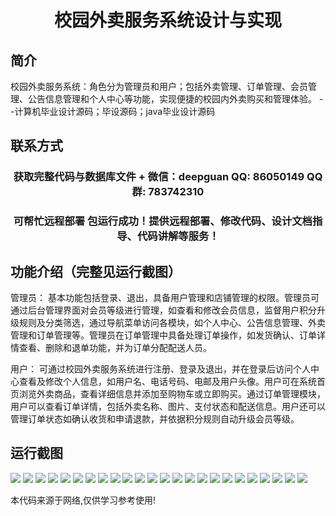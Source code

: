 <p><h1 align="center">校园外卖服务系统设计与实现</h1></p>

## 简介
校园外卖服务系统：角色分为管理员和用户；包括外卖管理、订单管理、会员管理、公告信息管理和个人中心等功能，实现便捷的校园内外卖购买和管理体验。    --计算机毕业设计源码；毕设源码；java毕业设计源码


## 联系方式
<p><h3 align="center">获取完整代码与数据库文件 + 微信：deepguan QQ: 86050149 QQ群: 783742310</h3></p>
<p><h3 align="center">可帮忙远程部署 包运行成功！提供远程部署、修改代码、设计文档指导、代码讲解等服务！</h3></p>

## 功能介绍（完整见运行截图）
管理员：
基本功能包括登录、退出，具备用户管理和店铺管理的权限。管理员可通过后台管理界面对会员等级进行管理，如查看和修改会员信息，监督用户积分升级规则及分类筛选，通过导航菜单访问各模块，如个人中心、公告信息管理、外卖管理和订单管理等。管理员在订单管理中具备处理订单操作，如发货确认、订单详情查看、删除和退单功能，并为订单分配配送人员。

用户：
可通过校园外卖服务系统进行注册、登录及退出，并在登录后访问个人中心查看及修改个人信息，如用户名、电话号码、电邮及用户头像。用户可在系统首页浏览外卖商品，查看详细信息并添加至购物车或立即购买。通过订单管理模块，用户可以查看订单详情，包括外卖名称、图片、支付状态和配送信息。用户还可以管理订单状态如确认收货和申请退款，并依据积分规则自动升级会员等级。


## 运行截图
![](img/001.jpg)
![](img/002.jpg)
![](img/003.jpg)
![](img/004.jpg)
![](img/005.jpg)
![](img/006.jpg)
![](img/007.jpg)
![](img/008.jpg)
![](img/009.jpg)
![](img/010.jpg)
![](img/011.jpg)
![](img/012.jpg)
![](img/013.jpg)
![](img/014.jpg)
![](img/015.jpg)
![](img/016.jpg)
![](img/017.jpg)
![](img/018.jpg)
![](img/019.jpg)
![](img/020.jpg)
![](img/021.jpg)
![](img/022.jpg)
![](img/023.jpg)
![](img/024.jpg)

<p>本代码来源于网络,仅供学习参考使用!</p>
